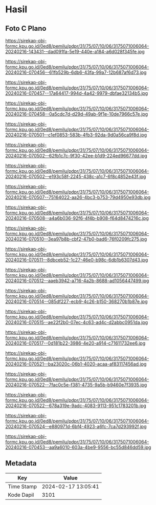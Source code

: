 # Hasil

## Foto C Plano

https://sirekap-obj-formc.kpu.go.id/0ed8/pemilu/pdpr/31/75/07/10/06/3175071006064-20240216-143431--dad091fa-5e19-440e-a184-a6d028f345fe.jpg

https://sirekap-obj-formc.kpu.go.id/0ed8/pemilu/pdpr/31/75/07/10/06/3175071006064-20240216-070456--61fb529b-6db6-43fa-99a7-12b687af6d73.jpg

https://sirekap-obj-formc.kpu.go.id/0ed8/pemilu/pdpr/31/75/07/10/06/3175071006064-20240216-070457--17a64417-994d-4a42-9979-dbfae32134b5.jpg

https://sirekap-obj-formc.kpu.go.id/0ed8/pemilu/pdpr/31/75/07/10/06/3175071006064-20240216-070458--0a5cdc7d-d29d-49ab-9f1e-10de7966c57e.jpg

https://sirekap-obj-formc.kpu.go.id/0ed8/pemilu/pdpr/31/75/07/10/06/3175071006064-20240216-070501--c1ef0853-583b-4fb3-92da-9d0a56ca9f8d.jpg

https://sirekap-obj-formc.kpu.go.id/0ed8/pemilu/pdpr/31/75/07/10/06/3175071006064-20240216-070502--62fb1c7c-9f30-42ee-b1d9-224ed96677dd.jpg

https://sirekap-obj-formc.kpu.go.id/0ed8/pemilu/pdpr/31/75/07/10/06/3175071006064-20240216-070502--e193c58f-2245-438c-a1c7-6f8c4852e43f.jpg

https://sirekap-obj-formc.kpu.go.id/0ed8/pemilu/pdpr/31/75/07/10/06/3175071006064-20240216-070507--75164022-aa26-4bc3-b753-79d4950e93db.jpg

https://sirekap-obj-formc.kpu.go.id/0ed8/pemilu/pdpr/31/75/07/10/06/3175071006064-20240216-070508--a4a6b036-92f6-4f4b-b908-f64d8474216c.jpg

https://sirekap-obj-formc.kpu.go.id/0ed8/pemilu/pdpr/31/75/07/10/06/3175071006064-20240216-070510--3ea97b8b-cbf2-47b0-bad6-76f0209fc275.jpg

https://sirekap-obj-formc.kpu.go.id/0ed8/pemilu/pdpr/31/75/07/10/06/3175071006064-20240216-070511--8dbceb52-1c27-46e0-b98c-6db1b6307d43.jpg

https://sirekap-obj-formc.kpu.go.id/0ed8/pemilu/pdpr/31/75/07/10/06/3175071006064-20240216-070512--aaeb3942-a716-4a2b-8688-ad1056447499.jpg

https://sirekap-obj-formc.kpu.go.id/0ed8/pemilu/pdpr/31/75/07/10/06/3175071006064-20240216-070514--085df227-ecb9-4c26-b150-368270b1b87e.jpg

https://sirekap-obj-formc.kpu.go.id/0ed8/pemilu/pdpr/31/75/07/10/06/3175071006064-20240216-070515--ae22f2b0-07ec-4c63-ad4c-d2abbc0951da.jpg

https://sirekap-obj-formc.kpu.go.id/0ed8/pemilu/pdpr/31/75/07/10/06/3175071006064-20240216-070517--0d181b22-3986-4e20-a914-c71611732ee6.jpg

https://sirekap-obj-formc.kpu.go.id/0ed8/pemilu/pdpr/31/75/07/10/06/3175071006064-20240216-070521--ba23020c-06b1-4020-acaa-af83117456ad.jpg

https://sirekap-obj-formc.kpu.go.id/0ed8/pemilu/pdpr/31/75/07/10/06/3175071006064-20240216-070522--7fac0c5e-f381-4735-9a5b-b9460e7f3935.jpg

https://sirekap-obj-formc.kpu.go.id/0ed8/pemilu/pdpr/31/75/07/10/06/3175071006064-20240216-070522--678a319e-9adc-4083-9113-951c1783201b.jpg

https://sirekap-obj-formc.kpu.go.id/0ed8/pemilu/pdpr/31/75/07/10/06/3175071006064-20240216-070524--e880971d-6bf4-4923-a6fc-7ca7d293992f.jpg

https://sirekap-obj-formc.kpu.go.id/0ed8/pemilu/pdpr/31/75/07/10/06/3175071006064-20240216-070453--aa9a6010-603a-4be9-9556-bc55d846dd59.jpg


## Metadata

| Key        | Value               |
| ---------- | ------------------- |
| Time Stamp | 2024-02-17 13:05:41 |
| Kode Dapil | 3101                |



